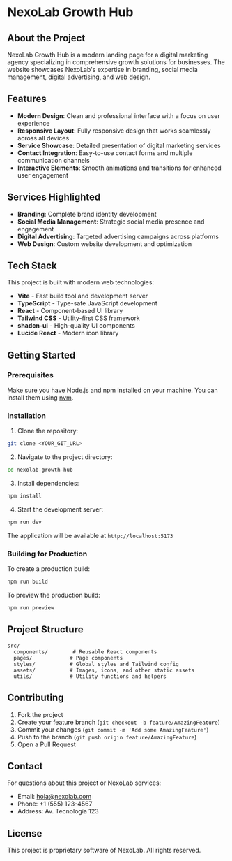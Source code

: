 # NexoLab Growth Hub

## About the Project

NexoLab Growth Hub is a modern landing page for a digital marketing agency specializing in comprehensive growth solutions for businesses. The website showcases NexoLab's expertise in branding, social media management, digital advertising, and web design.

## Features

- **Modern Design**: Clean and professional interface with a focus on user experience
- **Responsive Layout**: Fully responsive design that works seamlessly across all devices
- **Service Showcase**: Detailed presentation of digital marketing services
- **Contact Integration**: Easy-to-use contact forms and multiple communication channels
- **Interactive Elements**: Smooth animations and transitions for enhanced user engagement

## Services Highlighted

- **Branding**: Complete brand identity development
- **Social Media Management**: Strategic social media presence and engagement
- **Digital Advertising**: Targeted advertising campaigns across platforms
- **Web Design**: Custom website development and optimization

## Tech Stack

This project is built with modern web technologies:

- **Vite** - Fast build tool and development server
- **TypeScript** - Type-safe JavaScript development
- **React** - Component-based UI library
- **Tailwind CSS** - Utility-first CSS framework
- **shadcn-ui** - High-quality UI components
- **Lucide React** - Modern icon library

## Getting Started

### Prerequisites

Make sure you have Node.js and npm installed on your machine. You can install them using [nvm](https://github.com/nvm-sh/nvm#installing-and-updating).

### Installation

1. Clone the repository:
```bash
git clone <YOUR_GIT_URL>
```

2. Navigate to the project directory:
```bash
cd nexolab-growth-hub
```

3. Install dependencies:
```bash
npm install
```

4. Start the development server:
```bash
npm run dev
```

The application will be available at `http://localhost:5173`

### Building for Production

To create a production build:

```bash
npm run build
```

To preview the production build:

```bash
npm run preview
```

## Project Structure

```
src/
  components/        # Reusable React components
  pages/            # Page components
  styles/           # Global styles and Tailwind config
  assets/           # Images, icons, and other static assets
  utils/            # Utility functions and helpers
```

## Contributing

1. Fork the project
2. Create your feature branch (`git checkout -b feature/AmazingFeature`)
3. Commit your changes (`git commit -m 'Add some AmazingFeature'`)
4. Push to the branch (`git push origin feature/AmazingFeature`)
5. Open a Pull Request

## Contact

For questions about this project or NexoLab services:

- Email: hola@nexolab.com
- Phone: +1 (555) 123-4567
- Address: Av. Tecnología 123

## License

This project is proprietary software of NexoLab. All rights reserved.
